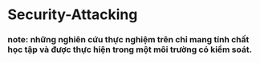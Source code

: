 # Security-Attacking
### note: những nghiên cứu thực nghiệm trên chỉ mang tính chất học tập và được thực hiện trong một môi trường có kiểm soát.
